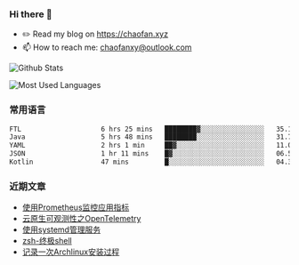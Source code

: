 ### Hi there 👋

- ✏️ Read my blog on https://chaofan.xyz
- 📫 How to reach me: chaofanxy@outlook.com

![Github Stats](https://github-readme-stats.vercel.app/api?username=chaofanx&show_icons=true&theme=dark&count_private=true)

![Most Used Languages](https://github-readme-stats.vercel.app/api/top-langs/?username=chaofanx&theme=dark&layout=compact)

### 常用语言
<!--START_SECTION:waka-->

```txt
FTL                    6 hrs 25 mins   ████████▓░░░░░░░░░░░░░░░░   35.14 %
Java                   5 hrs 48 mins   ████████░░░░░░░░░░░░░░░░░   31.78 %
YAML                   2 hrs 1 min     ██▓░░░░░░░░░░░░░░░░░░░░░░   11.07 %
JSON                   1 hr 11 mins    █▓░░░░░░░░░░░░░░░░░░░░░░░   06.55 %
Kotlin                 47 mins         █░░░░░░░░░░░░░░░░░░░░░░░░   04.34 %
```

<!--END_SECTION:waka-->

### 近期文章
<!-- BLOG-POST-LIST:START -->
- [使用Prometheus监控应用指标](https://chaofan.xyz/posts/49b1cc7e.html)
- [云原生可观测性之OpenTelemetry](https://chaofan.xyz/posts/29a4bd97.html)
- [使用systemd管理服务](https://chaofan.xyz/posts/c670b61f.html)
- [zsh-终极shell](https://chaofan.xyz/posts/fb612641.html)
- [记录一次Archlinux安装过程](https://chaofan.xyz/posts/e73ac284.html)
<!-- BLOG-POST-LIST:END -->
